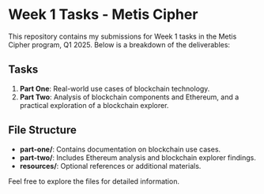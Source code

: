 # Week 1 Tasks - Metis Cipher

This repository contains my submissions for Week 1 tasks in the Metis Cipher program, Q1 2025. Below is a breakdown of the deliverables:

## Tasks
1. **Part One**: Real-world use cases of blockchain technology.
2. **Part Two**: Analysis of blockchain components and Ethereum, and a practical exploration of a blockchain explorer.

## File Structure
- **part-one/**: Contains documentation on blockchain use cases.
- **part-two/**: Includes Ethereum analysis and blockchain explorer findings.
- **resources/**: Optional references or additional materials.

Feel free to explore the files for detailed information.